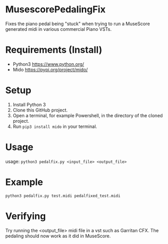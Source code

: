 # MusescorePedalingFix
Fixes the piano pedal being "stuck" when trying to run a MuseScore generated midi in various commercial Piano VSTs.

# Requirements (Install)
- Python3 https://www.python.org/
- Mido https://pypi.org/project/mido/

# Setup
1. Install Python 3
2. Clone this GitHub project.
3. Open a terminal, for example Powershell, in the directory of the cloned project.
4. Run `pip3 install mido` in your terminal.

# Usage
usage: `python3 pedalfix.py <input_file> <output_file>`
  
# Example
`python3 pedalfix.py test.midi pedalfixed_test.midi`

# Verifying
Try running the <output_file> midi file in a vst such as Garritan CFX. The pedaling should now work as it did in MuseScore.
